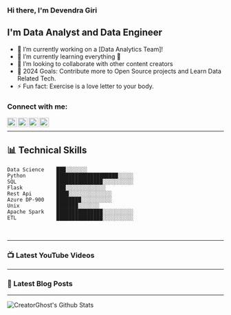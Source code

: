 ### Hi there, I'm Devendra Giri

## I'm Data Analyst and Data Engineer
- 🔭 I’m currently working on a [Data Analytics Team]!
- 🌱 I’m currently learning everything 🤣
- 👯 I’m looking to collaborate with other content creators
- 🥅 2024 Goals: Contribute more to Open Source projects and Learn Data Related Tech.
- ⚡ Fun fact: Exercise is a love letter to your body.

### Connect with me:


[<img align="left" alt="codeSTACKr | YouTube" width="22px" src="https://cdn.jsdelivr.net/npm/simple-icons@v3/icons/youtube.svg" />][youtube]
[<img align="left" alt="codeSTACKr | Twitter" width="22px" src="https://cdn.jsdelivr.net/npm/simple-icons@v3/icons/twitter.svg" />][twitter]
[<img align="left" alt="codeSTACKr | LinkedIn" width="22px" src="https://cdn.jsdelivr.net/npm/simple-icons@v3/icons/linkedin.svg" />][linkedin]
[<img align="left" alt="codeSTACKr | Instagram" width="22px" src="https://cdn.jsdelivr.net/npm/simple-icons@v3/icons/instagram.svg" />][instagram]


<br />

---

## 📊 Technical Skills
<!--START_SECTION:waka-->
```text
Data Science    ███░░░░░░░ 
Python          ████████████████████░░░░░ 
SQL             ███████████████░░░░░░░░░░ 
Flask           ███░░░░░░░░░░░░░
Rest Api        ████░░░░░░░░░░░░░░ 
Azure DP-900   	████████░░░░░░░░░░
Unix           	███████░░░░░░░
Apache Spark    ███████████████░░░░░░░░░░
ETL             ███████████████░░░░░░░░░░ 
```
<!--END_SECTION:waka-->
<br />

---

### 📺 Latest YouTube Videos

---

### 📕 Latest Blog Posts
<!-- BLOG-POST-LIST:START -->


---

<img align="left" alt="CreatorGhost's Github Stats" src="https://github-readme-stats.vercel.app/api?username=DevendraGiri06&show_icons=true&hide_border=true" />


[twitter]: https://twitter.com/devendraP11685274
[youtube]: https://www.youtube.com/
[instagram]: https://www.instagram.com/devendrag07/
[linkedin]:https://www.linkedin.com/in/devendrag07/
